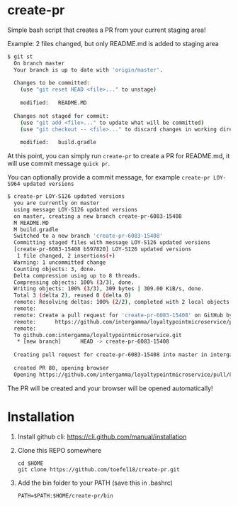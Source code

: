 # create-pr

Simple bash script that creates a PR from your current staging area!


Example: 2 files changed, but only README.md is added to staging area
```bash
$ git st
  On branch master
  Your branch is up to date with 'origin/master'.
  
  Changes to be committed:
    (use "git reset HEAD <file>..." to unstage)
  
  	modified:   README.MD
  
  Changes not staged for commit:
    (use "git add <file>..." to update what will be committed)
    (use "git checkout -- <file>..." to discard changes in working directory)
  
  	modified:   build.gradle
```

At this point, you can simply run `create-pr` to create a PR for README.md, it will use commit message `quick pr`.

You can optionally provide a commit message, for example `create-pr LOY-S964 updated versions`

```bash
$ create-pr LOY-S126 updated versions
  you are currently on master
  using message LOY-S126 updated versions
  on master, creating a new branch create-pr-6083-15408
  M	README.MD
  M	build.gradle
  Switched to a new branch 'create-pr-6083-15408'
  Committing staged files with message LOY-S126 updated versions
  [create-pr-6083-15408 b597820] LOY-S126 updated versions
   1 file changed, 2 insertions(+)
  Warning: 1 uncommitted change
  Counting objects: 3, done.
  Delta compression using up to 8 threads.
  Compressing objects: 100% (3/3), done.
  Writing objects: 100% (3/3), 309 bytes | 309.00 KiB/s, done.
  Total 3 (delta 2), reused 0 (delta 0)
  remote: Resolving deltas: 100% (2/2), completed with 2 local objects.
  remote: 
  remote: Create a pull request for 'create-pr-6083-15408' on GitHub by visiting:
  remote:      https://github.com/intergamma/loyaltypointmicroservice/pull/new/create-pr-6083-15408
  remote: 
  To github.com:intergamma/loyaltypointmicroservice.git
   * [new branch]      HEAD -> create-pr-6083-15408
  
  Creating pull request for create-pr-6083-15408 into master in intergamma/loyaltypointmicroservice
  
  created PR 80, opening browser
  Opening https://github.com/intergamma/loyaltypointmicroservice/pull/80 in your browser.
```

The PR will be created and your browser will be opened automatically!

# Installation

1. Install github cli: https://cli.github.com/manual/installation

1. Clone this REPO somewhere
       
       cd $HOME
       git clone https://github.com/toefel18/create-pr.git 
       
1. Add the bin folder to your PATH (save this in .bashrc)

       PATH=$PATH:$HOME/create-pr/bin
       
